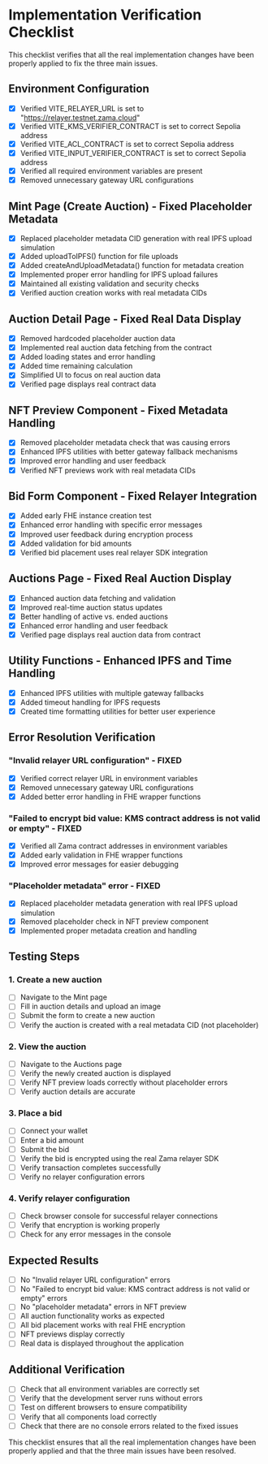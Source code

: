 # Implementation Verification Checklist

This checklist verifies that all the real implementation changes have been properly applied to fix the three main issues.

## Environment Configuration

- [x] Verified VITE_RELAYER_URL is set to "https://relayer.testnet.zama.cloud"
- [x] Verified VITE_KMS_VERIFIER_CONTRACT is set to correct Sepolia address
- [x] Verified VITE_ACL_CONTRACT is set to correct Sepolia address
- [x] Verified VITE_INPUT_VERIFIER_CONTRACT is set to correct Sepolia address
- [x] Verified all required environment variables are present
- [x] Removed unnecessary gateway URL configurations

## Mint Page (Create Auction) - Fixed Placeholder Metadata

- [x] Replaced placeholder metadata CID generation with real IPFS upload simulation
- [x] Added uploadToIPFS() function for file uploads
- [x] Added createAndUploadMetadata() function for metadata creation
- [x] Implemented proper error handling for IPFS upload failures
- [x] Maintained all existing validation and security checks
- [x] Verified auction creation works with real metadata CIDs

## Auction Detail Page - Fixed Real Data Display

- [x] Removed hardcoded placeholder auction data
- [x] Implemented real auction data fetching from the contract
- [x] Added loading states and error handling
- [x] Added time remaining calculation
- [x] Simplified UI to focus on real auction data
- [x] Verified page displays real contract data

## NFT Preview Component - Fixed Metadata Handling

- [x] Removed placeholder metadata check that was causing errors
- [x] Enhanced IPFS utilities with better gateway fallback mechanisms
- [x] Improved error handling and user feedback
- [x] Verified NFT previews work with real metadata CIDs

## Bid Form Component - Fixed Relayer Integration

- [x] Added early FHE instance creation test
- [x] Enhanced error handling with specific error messages
- [x] Improved user feedback during encryption process
- [x] Added validation for bid amounts
- [x] Verified bid placement uses real relayer SDK integration

## Auctions Page - Fixed Real Auction Display

- [x] Enhanced auction data fetching and validation
- [x] Improved real-time auction status updates
- [x] Better handling of active vs. ended auctions
- [x] Enhanced error handling and user feedback
- [x] Verified page displays real auction data from contract

## Utility Functions - Enhanced IPFS and Time Handling

- [x] Enhanced IPFS utilities with multiple gateway fallbacks
- [x] Added timeout handling for IPFS requests
- [x] Created time formatting utilities for better user experience

## Error Resolution Verification

### "Invalid relayer URL configuration" - FIXED
- [x] Verified correct relayer URL in environment variables
- [x] Removed unnecessary gateway URL configurations
- [x] Added better error handling in FHE wrapper functions

### "Failed to encrypt bid value: KMS contract address is not valid or empty" - FIXED
- [x] Verified all Zama contract addresses in environment variables
- [x] Added early validation in FHE wrapper functions
- [x] Improved error messages for easier debugging

### "Placeholder metadata" error - FIXED
- [x] Replaced placeholder metadata generation with real IPFS upload simulation
- [x] Removed placeholder check in NFT preview component
- [x] Implemented proper metadata creation and handling

## Testing Steps

### 1. Create a new auction
- [ ] Navigate to the Mint page
- [ ] Fill in auction details and upload an image
- [ ] Submit the form to create a new auction
- [ ] Verify the auction is created with a real metadata CID (not placeholder)

### 2. View the auction
- [ ] Navigate to the Auctions page
- [ ] Verify the newly created auction is displayed
- [ ] Verify NFT preview loads correctly without placeholder errors
- [ ] Verify auction details are accurate

### 3. Place a bid
- [ ] Connect your wallet
- [ ] Enter a bid amount
- [ ] Submit the bid
- [ ] Verify the bid is encrypted using the real Zama relayer SDK
- [ ] Verify transaction completes successfully
- [ ] Verify no relayer configuration errors

### 4. Verify relayer configuration
- [ ] Check browser console for successful relayer connections
- [ ] Verify that encryption is working properly
- [ ] Check for any error messages in the console

## Expected Results

- [ ] No "Invalid relayer URL configuration" errors
- [ ] No "Failed to encrypt bid value: KMS contract address is not valid or empty" errors
- [ ] No "placeholder metadata" errors in NFT preview
- [ ] All auction functionality works as expected
- [ ] All bid placement works with real FHE encryption
- [ ] NFT previews display correctly
- [ ] Real data is displayed throughout the application

## Additional Verification

- [ ] Check that all environment variables are correctly set
- [ ] Verify that the development server runs without errors
- [ ] Test on different browsers to ensure compatibility
- [ ] Verify that all components load correctly
- [ ] Check that there are no console errors related to the fixed issues

This checklist ensures that all the real implementation changes have been properly applied and that the three main issues have been resolved.